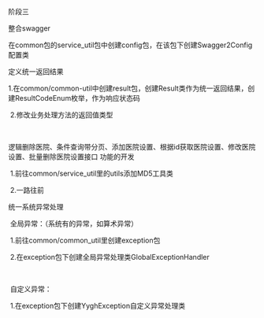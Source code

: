 阶段三



整合swagger

​	在common包的service_util包中创建config包，在该包下创建Swagger2Config配置类





定义统一返回结果

​	1.在common/common-util中创建result包，创建Result类作为统一返回结果，创建ResultCodeEnum枚举，作为响应状态码

​	2.修改业务处理方法的返回值类型

​	

逻辑删除医院、条件查询带分页、添加医院设置、根据id获取医院设置、修改医院设置、批量删除医院设置接口  功能的开发

​	1.前往common/service_util里的utils添加MD5工具类

​	2.一路往前



统一系统异常处理

​	全局异常：（系统有的异常，如算术异常）

​	1.前往common/common_util里创建exception包

​	2.在exception包下创建全局异常处理类GlobalExceptionHandler

​	

​	自定义异常：

​	 1.在exception包下创建YyghException自定义异常处理类
